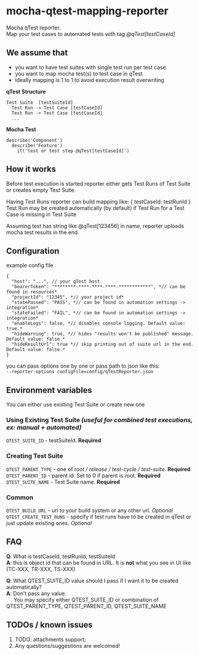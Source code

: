 # mocha-qtest-mapping-reporter
Mocha qTest reporter.  
Map your test cases to automated tests with tag _@qTest[testCaseId]_

## We assume that

* you want to have test suites with single test run per test case.
* you want to map mocha test(s) to test case in qTest
* ideally mapping is 1 to 1 to avoid execution result overwriting

**qTest Structure**
```
Test Suite  [testSuiteId]
  Test Run -> Test Case [testCaseId]
  Test Run -> Test Case [testCaseId]
  ...
```

**Mocha Test**
```
describe('Component')
  describe('Feature')
    it('test or test step @qTest[testCaseId]')
```

## How it works

Before test execution is started reporter either gets Test Runs of Test Suite or creates empty Test Suite.

Having Test Runs reporter can build mapping like: { testCaseId: testRunId }  
Test Run may be created automatically (by default) if Test Run for a Test Case is missing in Test Suite

Assuming test has string like @qTest[123456] in name, reporter uploads mocha test results in the end.

## Configuration

example config file
```
{
  "host": "...", // your qTest host
  "bearerToken": "********-****-****-****-************", *// can be found in resources*
  "projectId": "12345", *// your project id*
  "statePassed": "PASS", *// can be found in automation settings -> integration*
  "stateFailed": "FAIL", *// can be found in automation settings -> integration*
  "enableLogs": false, *// disables console logging. Default value: true.*
  "hideWarning": true, *// hides "results won't be published" message. Default value: false.*
  "hideResultUrl": true *// skip printing out of suite url in the end. Default value: false.*
}
```
you can pass options one by one or pass path to json like this:  
`--reporter-options configFile=config/qTestReporter.json`

## Environment variables

You can either use existing Test Suite or create new one

### Using Existing Test Suite *(useful for combined test executions, ex: manual + automated)*

`QTEST_SUITE_ID` - testSuiteId. **Required**

### Creating Test Suite
`QTEST_PARENT_TYPE` - one of *root / release / test-cycle / test-suite*. **Required**  
`QTEST_PARENT_ID` - parent id. Set to 0 if parent is root. **Required**  
`QTEST_SUITE_NAME` - Test Suite name. **Required**

### Common

`QTEST_BUILD_URL` - url to your build system or any other url. *Optional*
`QTEST_CREATE_TEST_RUNS` - specify if test runs have to be created in qTest or just update existing ones. *Optional*

## FAQ

**Q**: What is testCaseId, testRunId, testSuiteId  
**A**: this is object id that can be found in URL. It is **not** what you see in UI like (TC-XXX, TR-XXX, TS-XXX)

**Q**: What QTEST_SUITE_ID value should I pass if I want it to be created automatically?  
**A**: Don't pass any value.  
&nbsp;&nbsp;&nbsp;&nbsp;&nbsp;You may specify either QTEST_SUITE_ID or combination of QTEST_PARENT_TYPE, QTEST_PARENT_ID, QTEST_SUITE_NAME

## TODOs / known issues
1. TODO: attachments support;
2. Any questions/suggestions are welcomed!
